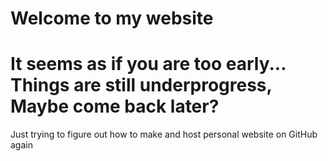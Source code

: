 # Welcome to my website
# It seems as if you are too early... Things are still underprogress, Maybe come back later?



Just trying to figure out how to make and host personal website on GitHub again
